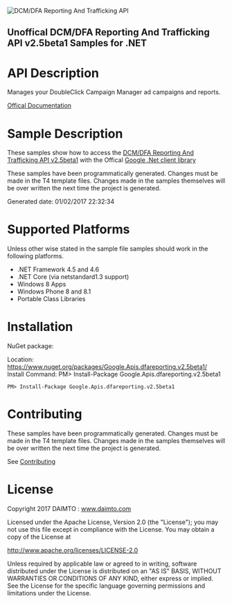﻿![DCM/DFA Reporting And Trafficking API](https://www.google.com/images/icons/product/doubleclick-32.gif)

## Unoffical DCM/DFA Reporting And Trafficking API v2.5beta1 Samples for .NET  ##

API Description
=============

Manages your DoubleClick Campaign Manager ad campaigns and reports.

[Offical Documentation](https://developers.google.com/doubleclick-advertisers/reporting/)

Sample Description
=============

These samples show how to access the [DCM/DFA Reporting And Trafficking API v2.5beta1](https://developers.google.com/doubleclick-advertisers/reporting/) with the Offical [Google .Net client library](https://github.com/google/google-api-dotnet-client)

These samples have been programmatically generated. Changes must be made in the T4 template files. Changes made in the samples themselves will be over written the next time the project is generated.

Generated date: 01/02/2017 22:32:34 

Supported Platforms
=================================

Unless other wise stated in the sample file samples should work in the following platforms.

* .NET Framework 4.5 and 4.6
* .NET Core (via netstandard1.3 support)
* Windows 8 Apps
* Windows Phone 8 and 8.1
* Portable Class Libraries

Installation
=================================

NuGet package:

Location: https://www.nuget.org/packages/Google.Apis.dfareporting.v2.5beta1/ 
Install Command: PM>  Install-Package Google.Apis.dfareporting.v2.5beta1

```
PM> Install-Package Google.Apis.dfareporting.v2.5beta1
```

Contributing
=================================

These samples have been programmatically generated. Changes must be made in the T4 template files. Changes made in the samples themselves will be over written the next time the project is generated.

See [Contributing](CONTRIBUTING.md)

License
=================================

Copyright 2017 DAIMTO :  www.daimto.com

Licensed under the Apache License, Version 2.0 (the "License"); you may not use this file except in compliance with
the License. You may obtain a copy of the License at

http://www.apache.org/licenses/LICENSE-2.0

Unless required by applicable law or agreed to in writing, software distributed under the License is distributed on
an "AS IS" BASIS, WITHOUT WARRANTIES OR CONDITIONS OF ANY KIND, either express or implied. See the License for the
specific language governing permissions and limitations under the License.